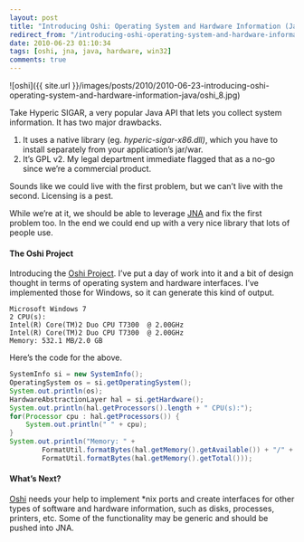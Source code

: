 ```yaml
---
layout: post
title: "Introducing Oshi: Operating System and Hardware Information (Java)"
redirect_from: "/introducing-oshi-operating-system-and-hardware-information-java"
date: 2010-06-23 01:10:34
tags: [oshi, jna, java, hardware, win32]
comments: true
---
```


![oshi]({{ site.url }}/images/posts/2010/2010-06-23-introducing-oshi-operating-system-and-hardware-information-java/oshi_8.jpg)

Take Hyperic SIGAR, a very popular Java API that lets you collect system information. It has two major drawbacks.

1. It uses a native library (eg. _hyperic-sigar-x86.dll)_, which you have to install separately from your application’s jar/war.
2. It’s GPL v2. My legal department immediate flagged that as a no-go since we’re a commercial product.

Sounds like we could live with the first problem, but we can’t live with the second. Licensing is a pest.

While we’re at it, we should be able to leverage [JNA](https://github.com/twall/jna/) and fix the first problem too. In the end we could end up with a very nice library that lots of people use.

#### The Oshi Project

Introducing the [Oshi Project](https://github.com/dblock/oshi). I’ve put a day of work into it and a bit of design thought in terms of operating system and hardware interfaces. I’ve implemented those for Windows, so it can generate this kind of output.

```
Microsoft Windows 7
2 CPU(s):
Intel(R) Core(TM)2 Duo CPU T7300  @ 2.00GHz
Intel(R) Core(TM)2 Duo CPU T7300  @ 2.00GHz
Memory: 532.1 MB/2.0 GB
```

Here’s the code for the above.

```java
SystemInfo si = new SystemInfo();
OperatingSystem os = si.getOperatingSystem();
System.out.println(os);
HardwareAbstractionLayer hal = si.getHardware();
System.out.println(hal.getProcessors().length + " CPU(s):");
for(Processor cpu : hal.getProcessors()) {
    System.out.println(" " + cpu);
}
System.out.println("Memory: " +
        FormatUtil.formatBytes(hal.getMemory().getAvailable()) + "/" +
        FormatUtil.formatBytes(hal.getMemory().getTotal()));
```

#### What’s Next?

[Oshi](https://github.com/dblock/oshi) needs your help to implement \*nix ports and create interfaces for other types of software and hardware information, such as disks, processes, printers, etc. Some of the functionality may be generic and should be pushed into JNA.
